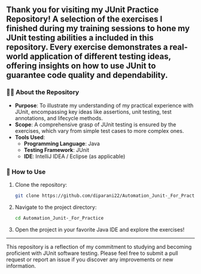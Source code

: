 ## Thank you for visiting my JUnit Practice Repository! A selection of the exercises I finished during my training sessions to hone my JUnit testing abilities a included in this repository. Every exercise demonstrates a real-world application of different testing ideas, offering insights on how to use JUnit to guarantee code quality and dependability.

### 🤷‍♀️ About the Repository

- **Purpose**: To illustrate my understanding of my practical experience with JUnit, encompassing key ideas like assertions, unit testing, test annotations, and lifecycle methods.
- **Scope**: A comprehensive grasp of JUnit testing is ensured by the exercises, which vary from simple test cases to more complex ones.
- **Tools Used**:
  - **Programming Language**: Java
  - **Testing Framework**: JUnit
  - **IDE**: IntelliJ IDEA / Eclipse (as applicable)
 
### 💼 How to Use

1. Clone the repository:

    ```bash
    git clone https://github.com/diparani22/Automation_Junit-_For_Practice.git
    ```

2. Navigate to the project directory:

    ```bash
    cd Automation_Junit-_For_Practice
    ```

3. Open the project in your favorite Java IDE and explore the exercises!

---

This repository is a reflection of my commitment to studying and becoming proficient with JUnit software testing. Please feel free to submit a pull request or report an issue if you discover any improvements or new information. 
 
